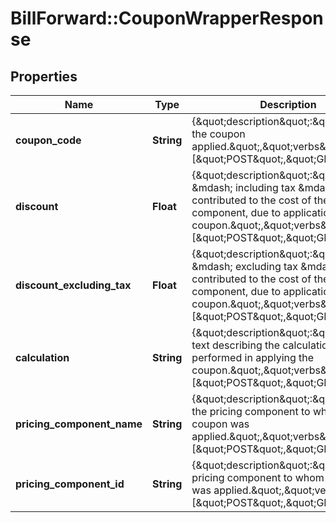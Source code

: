 # BillForward::CouponWrapperResponse

## Properties
Name | Type | Description | Notes
------------ | ------------- | ------------- | -------------
**coupon_code** | **String** | {\&quot;description\&quot;:\&quot;Code of the coupon applied.\&quot;,\&quot;verbs\&quot;:[\&quot;POST\&quot;,\&quot;GET\&quot;]} | [optional] 
**discount** | **Float** | {\&quot;description\&quot;:\&quot;Discount &amp;mdash; including tax &amp;mdash; contributed to the cost of the pricing component, due to application of coupon.\&quot;,\&quot;verbs\&quot;:[\&quot;POST\&quot;,\&quot;GET\&quot;]} | [optional] 
**discount_excluding_tax** | **Float** | {\&quot;description\&quot;:\&quot;Discount &amp;mdash; excluding tax &amp;mdash; contributed to the cost of the pricing component, due to application of coupon.\&quot;,\&quot;verbs\&quot;:[\&quot;POST\&quot;,\&quot;GET\&quot;]} | [optional] 
**calculation** | **String** | {\&quot;description\&quot;:\&quot;Friendly text describing the calculation performed in applying the coupon.\&quot;,\&quot;verbs\&quot;:[\&quot;POST\&quot;,\&quot;GET\&quot;]} | [optional] 
**pricing_component_name** | **String** | {\&quot;description\&quot;:\&quot;Name of the pricing component to whom the coupon was applied.\&quot;,\&quot;verbs\&quot;:[\&quot;POST\&quot;,\&quot;GET\&quot;]} | [optional] 
**pricing_component_id** | **String** | {\&quot;description\&quot;:\&quot;ID of the pricing component to whom the coupon was applied.\&quot;,\&quot;verbs\&quot;:[\&quot;POST\&quot;,\&quot;GET\&quot;]} | [optional] 


